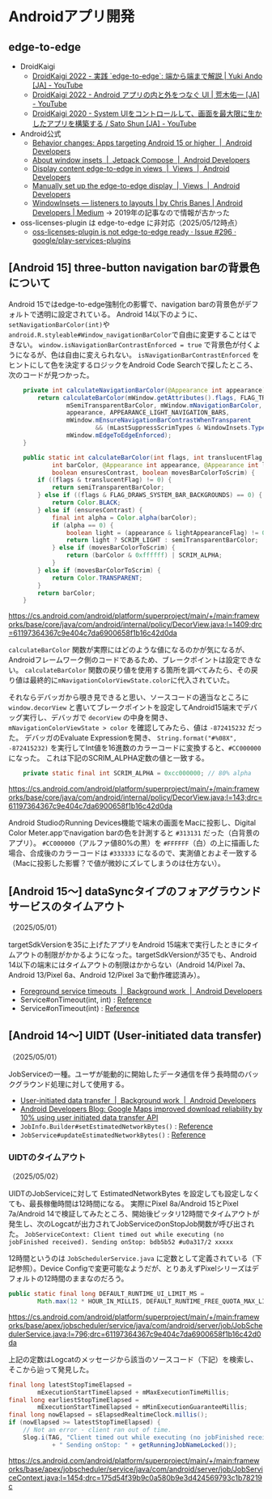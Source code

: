# Androidアプリ開発

## edge-to-edge
- DroidKaigi
    - [DroidKaigi 2022 \- 実践 \`edge\-to\-edge\`: 端から端まで解説 \| Yuki Ando \[JA\] \- YouTube](https://www.youtube.com/watch?v=KOUiX0_R00I)
    - [DroidKaigi 2022 \- Android アプリの内と外をつなぐ UI \| 荒木佑一 \[JA\] \- YouTube](https://www.youtube.com/watch?v=7qh80shWF-A)
    - [DroidKaigi 2020 \- System UIをコントロールして、画面を最大限に生かしたアプリを構築する / Sato Shun \[JA\] \- YouTube](https://www.youtube.com/watch?v=LuZwy1-sF6w)
- Android公式
    - [Behavior changes: Apps targeting Android 15 or higher  |  Android Developers](https://developer.android.com/about/versions/15/behavior-changes-15)
    - [About window insets  |  Jetpack Compose  |  Android Developers](https://developer.android.com/develop/ui/compose/system/insets)
    - [Display content edge-to-edge in views  |  Views  |  Android Developers](https://developer.android.com/develop/ui/views/layout/edge-to-edge)
    - [Manually set up the edge\-to\-edge display  \|  Views  \|  Android Developers](https://developer.android.com/develop/ui/views/layout/edge-to-edge-manually)
    - [WindowInsets — listeners to layouts \| by Chris Banes \| Android Developers \| Medium](https://medium.com/androiddevelopers/windowinsets-listeners-to-layouts-8f9ccc8fa4d1) → 2019年の記事なので情報が古かった
- oss-licenses-plugin は edge-to-edge に非対応（2025/05/12時点）
    - [oss\-licenses\-plugin is not edge\-to\-edge ready · Issue \#296 · google/play\-services\-plugins](https://github.com/google/play-services-plugins/issues/296)


## [Android 15] three-button navigation barの背景色について
Android 15ではedge-to-edge強制化の影響で、navigation barの背景色がデフォルトで透明に設定されている。
Android 14以下のように、`setNavigationBarColor(int)`や`android.R.styleable#Window_navigationBarColor`で自由に変更することはできない。
`window.isNavigationBarContrastEnforced = true` で背景色が付くようになるが、色は自由に変えられない。
`isNavigationBarContrastEnforced` をヒントにして色を決定するロジックをAndroid Code Searchで探したところ、次のコードが見つかった。

```java
    private int calculateNavigationBarColor(@Appearance int appearance) {
        return calculateBarColor(mWindow.getAttributes().flags, FLAG_TRANSLUCENT_NAVIGATION,
                mSemiTransparentBarColor, mWindow.mNavigationBarColor,
                appearance, APPEARANCE_LIGHT_NAVIGATION_BARS,
                mWindow.mEnsureNavigationBarContrastWhenTransparent
                        && (mLastSuppressScrimTypes & WindowInsets.Type.navigationBars()) == 0,
                mWindow.mEdgeToEdgeEnforced);
    }

    public static int calculateBarColor(int flags, int translucentFlag, int semiTransparentBarColor,
            int barColor, @Appearance int appearance, @Appearance int lightAppearanceFlag,
            boolean ensuresContrast, boolean movesBarColorToScrim) {
        if ((flags & translucentFlag) != 0) {
            return semiTransparentBarColor;
        } else if ((flags & FLAG_DRAWS_SYSTEM_BAR_BACKGROUNDS) == 0) {
            return Color.BLACK;
        } else if (ensuresContrast) {
            final int alpha = Color.alpha(barColor);
            if (alpha == 0) {
                boolean light = (appearance & lightAppearanceFlag) != 0;
                return light ? SCRIM_LIGHT : semiTransparentBarColor;
            } else if (movesBarColorToScrim) {
                return (barColor & 0xffffff) | SCRIM_ALPHA;
            }
        } else if (movesBarColorToScrim) {
            return Color.TRANSPARENT;
        }
        return barColor;
    }
```
https://cs.android.com/android/platform/superproject/main/+/main:frameworks/base/core/java/com/android/internal/policy/DecorView.java;l=1409;drc=61197364367c9e404c7da6900658f1b16c42d0da

`calculateBarColor` 関数が実際にはどのような値になるのかが気になるが、Androidフレームワーク側のコードであるため、ブレークポイントは設定できない。
`calculateBarColor` 関数の戻り値を使用する箇所を調べてみたら、その戻り値は最終的に`mNavigationColorViewState.color`に代入されていた。

それならデバッガから覗き見できると思い、ソースコードの適当なところに `window.decorView` と書いてブレークポイントを設定してAndroid15端末でデバッグ実行し、デバッガで `decorView` の中身を開き、 `mNavigationColorViewState > color` を確認してみたら、値は `-872415232` だった。
デバッガのEvaluate Expressionを開き、 `String.format("#%08X", -872415232)` を実行してInt値を16進数のカラーコードに変換すると、`#CC000000` になった。
これは下記のSCRIM_ALPHA定数の値と一致する。

```java
    private static final int SCRIM_ALPHA = 0xcc000000; // 80% alpha
```
https://cs.android.com/android/platform/superproject/main/+/main:frameworks/base/core/java/com/android/internal/policy/DecorView.java;l=143;drc=61197364367c9e404c7da6900658f1b16c42d0da

Android StudioのRunning Devices機能で端末の画面をMacに投影し、Digital Color Meter.appでnavigation barの色を計測すると `#313131` だった（白背景のアプリ）。
`#CC000000`（アルファ値80%の黒）を `#FFFFFF`（白）の上に描画した場合、合成後のカラーコードは `#333333` になるので、実測値とおよそ一致する（Macに投影した影響？で値が微妙にズレてしまうのは仕方ない）。


## [Android 15〜] dataSyncタイプのフォアグラウンドサービスのタイムアウト
（2025/05/01）

targetSdkVersionを35に上げたアプリをAndroid 15端末で実行したときにタイムアウトの制限がかかるようになった。targetSdkVersionが35でも、Android 14以下の端末にはタイムアウトの制限はかからない（Android 14/Pixel 7a、Android 13/Pixel 6a、Android 12/Pixel 3aで動作確認済み）。

- [Foreground service timeouts  \|  Background work  \|  Android Developers](https://developer.android.com/develop/background-work/services/fgs/timeout)
- Service#onTimeout(int, int) : [Reference](https://developer.android.com/reference/android/app/Service#onTimeout(int,%20int))
- Service#onTimeout(int) : [Reference](https://developer.android.com/reference/android/app/Service#onTimeout(int))

## [Android 14〜] UIDT (User-initiated data transfer)
（2025/05/01）

JobServiceの一種。ユーザが能動的に開始したデータ通信を伴う長時間のバックグラウンド処理に対して使用する。

- [User\-initiated data transfer  \|  Background work  \|  Android Developers](https://developer.android.com/develop/background-work/background-tasks/uidt)
- [Android Developers Blog: Google Maps improved download reliability by 10% using user initiated data transfer API](https://android-developers.googleblog.com/2024/09/google-maps-improved-download-reliability-user-initiated-data-transfer-api.html)
- `JobInfo.Builder#setEstimatedNetworkBytes()` : [Reference](https://developer.android.com/reference/android/app/job/JobInfo.Builder#setEstimatedNetworkBytes(long,%20long))
- `JobService#updateEstimatedNetworkBytes()` : [Reference](https://developer.android.com/reference/android/app/job/JobService.html#updateEstimatedNetworkBytes(android.app.job.JobParameters,%20long,%20long))

### UIDTのタイムアウト
（2025/05/02）

UIDTのJobServiceに対して EstimatedNetworkBytes を設定しても設定しなくても、最長稼働時間は12時間になる。
実際にPixel 8a/Android 15とPixel 7a/Android 14で検証してみたところ、開始後ピッタリ12時間でタイムアウトが発生し、次のLogcatが出力されてJobServiceのonStopJob関数が呼び出された。
`JobServiceContext: Client timed out while executing (no jobFinished received). Sending onStop: bdb5b52 #u0a317/2 xxxxx`

12時間というのは `JobSchedulerService.java` に定数として定義されている（下記参照）。Device Configで変更可能なようだが、とりあえずPixelシリーズはデフォルトの12時間のままなのだろう。

```java
public static final long DEFAULT_RUNTIME_UI_LIMIT_MS =
        Math.max(12 * HOUR_IN_MILLIS, DEFAULT_RUNTIME_FREE_QUOTA_MAX_LIMIT_MS);
```
https://cs.android.com/android/platform/superproject/main/+/main:frameworks/base/apex/jobscheduler/service/java/com/android/server/job/JobSchedulerService.java;l=796;drc=61197364367c9e404c7da6900658f1b16c42d0da

上記の定数はLogcatのメッセージから該当のソースコード（下記）を検索し、そこから辿って発見した。

```java
final long latestStopTimeElapsed =
        mExecutionStartTimeElapsed + mMaxExecutionTimeMillis;
final long earliestStopTimeElapsed =
        mExecutionStartTimeElapsed + mMinExecutionGuaranteeMillis;
final long nowElapsed = sElapsedRealtimeClock.millis();
if (nowElapsed >= latestStopTimeElapsed) {
    // Not an error - client ran out of time.
    Slog.i(TAG, "Client timed out while executing (no jobFinished received)."
            + " Sending onStop: " + getRunningJobNameLocked());
```
https://cs.android.com/android/platform/superproject/main/+/main:frameworks/base/apex/jobscheduler/service/java/com/android/server/job/JobServiceContext.java;l=1454;drc=175d54f39b9c0a580b9e3d424569793c1b78219c
